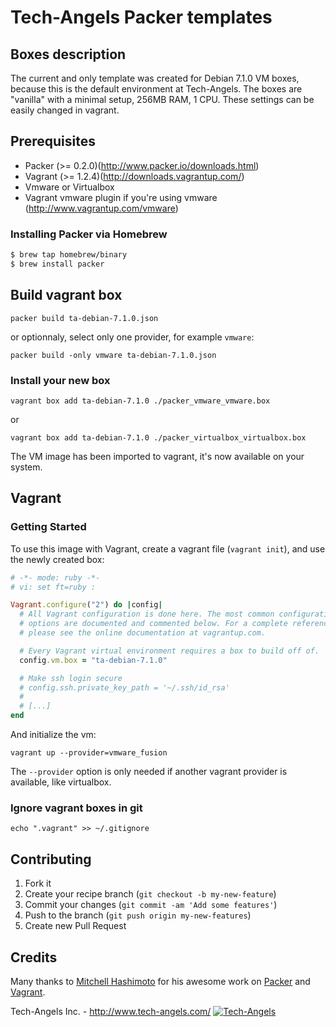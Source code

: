 # Tech-Angels Packer templates

## Boxes description

The current and only template was created for Debian 7.1.0 VM boxes, because this is the default environment at Tech-Angels.
The boxes are "vanilla" with a minimal setup, 256MB RAM, 1 CPU. These settings can be easily changed in vagrant.

## Prerequisites

* Packer (>= 0.2.0)(http://www.packer.io/downloads.html)
* Vagrant (>= 1.2.4)(http://downloads.vagrantup.com/)
* Vmware or Virtualbox
* Vagrant vmware plugin if you're using vmware (http://www.vagrantup.com/vmware)

### Installing Packer via Homebrew

```bash
$ brew tap homebrew/binary
$ brew install packer
```

## Build vagrant box

```
packer build ta-debian-7.1.0.json
```

or optionnaly, select only one provider, for example ```vmware```:

```
packer build -only vmware ta-debian-7.1.0.json
```

### Install your new box

```
vagrant box add ta-debian-7.1.0 ./packer_vmware_vmware.box
```

or

```
vagrant box add ta-debian-7.1.0 ./packer_virtualbox_virtualbox.box
```

The VM image has been imported to vagrant, it's now available on your system.

## Vagrant

### Getting Started

To use this image with Vagrant, create a vagrant file (```vagrant init```), and use the newly created box:

```ruby
# -*- mode: ruby -*-
# vi: set ft=ruby :

Vagrant.configure("2") do |config|
  # All Vagrant configuration is done here. The most common configuration
  # options are documented and commented below. For a complete reference,
  # please see the online documentation at vagrantup.com.

  # Every Vagrant virtual environment requires a box to build off of.
  config.vm.box = "ta-debian-7.1.0"

  # Make ssh login secure
  # config.ssh.private_key_path = '~/.ssh/id_rsa'
  #
  # [...]
end
```

And initialize the vm:

    vagrant up --provider=vmware_fusion

The ```--provider``` option is only needed if another vagrant provider is available, like virtualbox.

### Ignore vagrant boxes in git

    echo ".vagrant" >> ~/.gitignore

## Contributing

1. Fork it
2. Create your recipe branch (`git checkout -b my-new-feature`)
3. Commit your changes (`git commit -am 'Add some features'`)
4. Push to the branch (`git push origin my-new-features`)
5. Create new Pull Request

## Credits

  Many thanks to [Mitchell Hashimoto](https://github.com/mitchellh/) for his awesome work on [Packer](https://github.com/mitchellh/packer) and [Vagrant](https://github.com/mitchellh/vagrant).

  Tech-Angels Inc. - http://www.tech-angels.com/
  [![Tech-Angels](http://media.tumblr.com/tumblr_m5ay3bQiER1qa44ov.png)](http://www.tech-angels.com)
